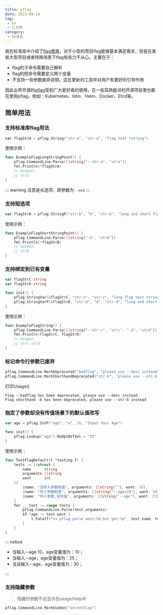 ```yaml
---
title: pflag
date: 2023-09-14
tag:
 - Go
 - 三方库
category:
 - Go语言
---
```


我在标准库中介绍了[flag使用](../standard-library/flag.md)，对于小型的项目flag能够基本满足需求，但是在某些大型项目或者特殊场景下flag有些力不从心。主要在于：

- flag的子命令需要自己解析
- flag的短命令需要定义两个变量
- 不支持一些参数废弃说明，这在更新的工具中对用户有更好的引导作用

因此业界开源的[pflag](https://github.com/spf13/pflag)受到广大爱好者的使用，在一些耳熟能详的开源项目里也都在使用pflag，例如：Kubernetes、Istio、Helm、Docker、Etcd等。

## 简单用法

### 支持标准库flag用法

```go
var flagStrA = pflag.String("str-a", "str-a", "flag test *string")
```

使用示例：

```go
func ExampleFlagLongStringPoint() {
	pflag.CommandLine.Parse([]string{"--str-a", "stra"})
	fmt.Println(*flagStrA)
	// Output:
	// stra
}
```

::: warning
注意是长选项，即参数为`--xxx`
:::

### 支持短选项

```go
var flagStrB = pflag.StringP("str-b", "b", "str-b", "long and short flag test *string")
```

使用示例：

```go
func ExampleFlagShortStringPoint() {
	pflag.CommandLine.Parse([]string{"-b", "strb"})
	fmt.Println(*flagStrB)
	// OutPut:
	// strb
}
```

### 支持绑定到已有变量

```go
var flagStrC string
var flagStrD string

func init() {
	pflag.StringVar(&flagStrC, "str-c", "str-c", "long flag test string")
	pflag.StringVarP(&flagStrD, "str-d", "d", "str-d", "long and short flag test string")
}
```

使用示例：

```go
func ExampleFlagString() {
	pflag.CommandLine.Parse([]string{"--str-c", "strc", "-d", "strd"})
	fmt.Println(flagStrC, flagStrD)
	// Output:
	// strc strd
}
```

### 标记命令行参数已废弃

```go
pflag.CommandLine.MarkDeprecated("badflag", "please use --desc instead")
pflag.CommandLine.MarkShorthandDeprecated("str-b", "please use --str-b instead")
```

打印Usage()

```text
Flag --badflag has been deprecated, please use --desc instead
Flag shorthand -b has been deprecated, please use --str-b instead
```

### 指定了参数却没有传值场景下的默认值改写

```go
var age = pflag.IntP("age", "a", 30, "Input Your Age")

func init() {
	pflag.Lookup("age").NoOptDefVal = "25"
}
```

使用示例：

```go
func TestFlagDefault(t *testing.T) {
	tests := []struct {
		name      string
		arguments []string
		want      int
	}{
		{name: "没传入参数和值", arguments: []string{""}, want: 30},
		{name: "传入参数和值", arguments: []string{"--age=10"}, want: 10},
		{name: "传入参数,没传值", arguments: []string{"--age"}, want: 25},
	}
	for _, test := range tests {
		pflag.CommandLine.Parse(test.arguments)
		if *age != test.want {
			t.Fatalf("%s pflag parse want:%d,but got:%d", test.name, test.want, *age)
		}
	}
}
```

::: notice

- 当输入--age 10，age变量值为：10；
- 当输入--age，age变量值为：25；
- 当没输入--age，age变量值为：30；

:::

### 支持隐藏参数

> 隐藏的参数不会显示在usage/help中

```go
pflag.CommandLine.MarkHidden("secretFlag")
```
